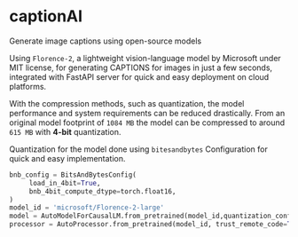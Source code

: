# captionAI
Generate image captions using open-source models

Using `Florence-2`, a lightweight vision-language model by Microsoft under MIT license, for generating CAPTIONS for images in just a few seconds, integrated with FastAPI server for quick and easy deployment on cloud platforms. 

With the compression methods, such as quantization, the model performance and system requirements can be reduced drastically. From an original model footprint of `1084 MB` the model can be compressed to around `615 MB` with **4-bit** quantization. 

Quantization for the model done using `bitesandbytes` Configuration for quick and easy implementation. 

```python
bnb_config = BitsAndBytesConfig(
     load_in_4bit=True,
     bnb_4bit_compute_dtype=torch.float16,
)
model_id = 'microsoft/Florence-2-large'
model = AutoModelForCausalLM.from_pretrained(model_id,quantization_config=bnb_config, trust_remote_code=True).eval()
processor = AutoProcessor.from_pretrained(model_id, trust_remote_code=True)
 ```
